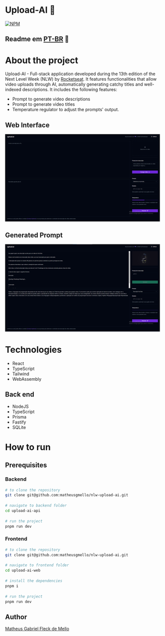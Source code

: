 # Upload-AI 🤖
[![NPM](https://img.shields.io/npm/l/react)](https://github.com/matheusgmello/readme-example/edit/main/README.md)

## Readme em [PT-BR](https://github.com/matheusgmello/upload-ai/blob/main/README-PT.md) 📜

# About the project
Upload-AI - Full-stack application developed during the 13th edition of the Next Level Week (NLW) by [Rocketseat](https://www.rocketseat.com.br/). It features functionalities that allow video uploads through AI,
automatically generating catchy titles and well-indexed descriptions. It includes the following features:

- Prompt to generate video descriptions
- Prompt to generate video titles
- Temperature regulator to adjust the prompts' output.

## Web Interface
![Web 1](https://github.com/matheusgmello/nlw-upload-ai/blob/main/assets/Final-Interface.png)

## Generated Prompt
![Prompt 1](https://github.com/matheusgmello/nlw-upload-ai/blob/main/assets/Prompt-Img-Example.png)

# Technologies
- React
- TypeScript
- Tailwind
- WebAssembly

## Back end
- NodeJS
- TypeScript
- Prisma
- Fastify
- SQLite

# How to run

## Prerequisites
### Backend
```bash
# to clone the repository
git clone git@github.com:matheusgmello/nlw-upload-ai.git

# navigate to backend folder
cd upload-ai-api

# run the project
pnpm run dev
```

### Frontend
```bash
# to clone the repository
git clone git@github.com:matheusgmello/nlw-upload-ai.git

# navigate to frontend folder
cd upload-ai-web

# install the dependencies
pnpm i

# run the project
pnpm run dev
```

## Author
[Matheus Gabriel Fleck de Mello](https://www.linkedin.com/in/matheus-gabriel-fleck-de-mello/)
